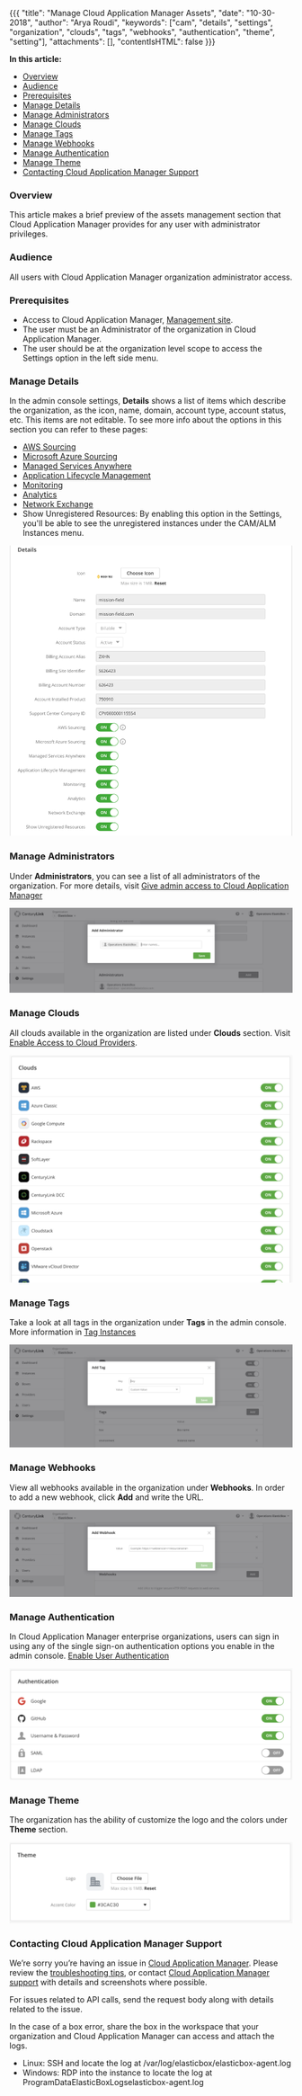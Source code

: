 {{{
"title": "Manage Cloud Application Manager Assets",
"date": "10-30-2018",
"author": "Arya Roudi",
"keywords": ["cam", "details", "settings", "organization", "clouds",
"tags", "webhooks", "authentication", "theme", "setting"],
"attachments": [],
"contentIsHTML": false
}}}

**In this article:**

* [Overview](#overview)
* [Audience](#audience)
* [Prerequisites](#prerequisites)
* [Manage Details](#manage-details)
* [Manage Administrators](#manage-administrators)
* [Manage Clouds](#manage-clouds)
* [Manage Tags](#manage-tags)
* [Manage Webhooks](#manage-webhooks)
* [Manage Authentication](#manage-authentication)
* [Manage Theme](#manage-theme)
* [Contacting Cloud Application Manager Support](#contacting-cloud-application-manager-support)


### Overview

This article makes a brief preview of the assets management section that Cloud Application Manager provides for any user with administrator privileges.

### Audience

All users with Cloud Application Manager organization administrator access.

### Prerequisites

* Access to Cloud Application Manager, [Management site](https://account.cam.ctl.io/#/settings).
* The user must be an Administrator of the organization in Cloud Application Manager.
* The user should be at the organization level scope to access the Settings option in the left side menu.


### Manage Details

In the admin console settings, **Details** shows a list of items which describe the organization, as the icon, name, domain, account type, account status, etc. This items are not editable.
To see more info about the options in this section you can refer to these pages:

* [AWS Sourcing](https://www.ctl.io/knowledge-base/cloud-application-manager/cloud-optimization/partner-cloud-integration)
* [Microsoft Azure Sourcing](https://www.ctl.io/knowledge-base/cloud-application-manager/cloud-optimization/partner-cloud-integration/)
* [Managed Services Anywhere](https://www.ctl.io/cloud-application-manager/managed-services-anywhere)
* [Application Lifecycle Management](https://www.ctl.io/cloud-application-manager/application-lifecycle-management)
* [Monitoring](https://www.ctl.io/knowledge-base/cloud-application-manager/monitoring/cammonitoringui)
* [Analytics](https://www.ctl.io/knowledge-base/cloud-application-manager/analytics)
* [Network Exchange](https://www.ctl.io/knowledge-base/network/network-exchange-getting-started-guide)
* Show Unregistered Resources: By enabling this option in the Settings, you'll be able to see the unregistered instances under the CAM/ALM Instances menu.

![Organization Settings - Details](../../images/cloud-application-manager/admin-assets1.png)

### Manage Administrators

Under **Administrators**, you can see a list of all administrators of the organization. For more details, visit [Give admin access to Cloud Application Manager](admin-access.md)

![Organization Settings - Manage Admins](../../images/cloud-application-manager/admin-assets2.png)

### Manage Clouds

All clouds available in the organization are listed under **Clouds** section. Visit [Enable Access to Cloud Providers](provider-access.md).

![Organization Settings - Manage Clouds](../../images/cloud-application-manager/admin-assets3.png)

### Manage Tags

Take a look at all tags in the organization under **Tags** in the admin console. More information in [Tag Instances](resource-tags.md)

![Organization Settings - Manage Tags](../../images/cloud-application-manager/admin-assets4.png)

### Manage Webhooks

View all webhooks available in the organization under **Webhooks**. In order to add a new webhook, click **Add** and write the URL.

![Organization Settings - Manage Webhooks](../../images/cloud-application-manager/admin-assets5.png)

### Manage Authentication

In Cloud Application Manager enterprise organizations, users can sign in using any of the single sign-on authentication options you enable in the admin console. [Enable User Authentication](user-authentication.md)

![Organization Settings - Manage Authentication](../../images/cloud-application-manager/admin-assets6.png)

### Manage Theme

The organization has the ability of customize the logo and the colors under **Theme** section.

![Organization Settings - Manage Theme](../../images/cloud-application-manager/admin-assets7.png)


### Contacting Cloud Application Manager Support

We’re sorry you’re having an issue in [Cloud Application Manager](https://www.ctl.io/cloud-application-manager/). Please review the [troubleshooting tips](../Troubleshooting/troubleshooting-tips.md), or contact [Cloud Application Manager support](mailto:incident@CenturyLink.com) with details and screenshots where possible.

For issues related to API calls, send the request body along with details related to the issue.

In the case of a box error, share the box in the workspace that your organization and Cloud Application Manager can access and attach the logs.
* Linux: SSH and locate the log at /var/log/elasticbox/elasticbox-agent.log
* Windows: RDP into the instance to locate the log at ProgramDataElasticBoxLogselasticbox-agent.log

